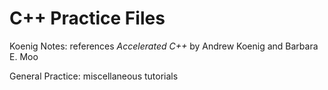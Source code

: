 # C++ Practice Files
Koenig Notes: references *Accelerated C++* by Andrew Koenig and Barbara E. Moo

General Practice: miscellaneous tutorials
